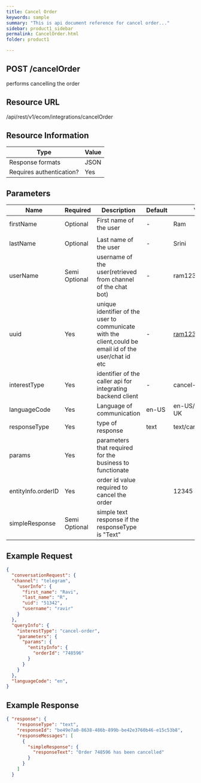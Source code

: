 ```yaml
---
title: Cancel Order
keywords: sample
summary: "This is api document reference for cancel order..."
sidebar: product1_sidebar
permalink: CancelOrder.html
folder: product1

---
```





## POST /cancelOrder

performs cancelling the order

## Resource URL

/api/rest/v1/ecom/integrations/cancelOrder

## Resource Information

| Type                     | Value |
| ------------------------ | ----- |
| Response formats         | JSON  |
| Requires authentication? | Yes   |

## Parameters

| Name               | Required      | Description                                                  | Default | Value             |
| ------------------ | ------------- | ------------------------------------------------------------ | ------- | ----------------- |
| firstName          | Optional      | First name of the user                                       | -       | Ram               |
|                    |               |                                                              |         |                   |
| lastName           | Optional      | Last name of the user                                        | -       | Srini             |
| userName           | Semi Optional | username of the user(retrieved from channel of the chat bot) | -       | ram123            |
| uuid               | Yes           | unique identifier of the user to communicate with the client,could be email id of the user/chat id etc | -       | ram123@gmail.com  |
| interestType       | Yes           | identifier of the caller api for integrating backend client  | -       | cancel-order      |
| languageCode       | Yes           | Language of communication                                    | en-US   | en-US/en-AU/en-UK |
| responseType       | Yes           | type of response                                             | text    | text/card/media   |
| params             | Yes           | parameters that required for the business to functionate     |         |                   |
| entityInfo.orderID | Yes           | order id value required to cancel the order                  |         | 12345             |
| simpleResponse     | Semi Optional | simple text response if the responseType is "Text"           |         |                   |



## Example Request



``````json
{
  "conversationRequest": {
  "channel": "telegram",
    "userInfo": {
      "first_name": "Ravi",
      "last_name": "R",
      "uid": "51342",
      "username": "ravir"
    }
  },
  "queryInfo": {
    "interestType": "cancel-order",
    "parameters": {
      "params": {
        "entityInfo": {
          "orderId": "748596"
        }
      }
    }
  },
  "languageCode": "en",
}
``````

## Example Response

``````json
{ "response": {
    "responseType": "text",
    "responseId": "be49e7a0-8638-486b-899b-be42e3760b46-e15c53b8",
    "responseMessages": [
      {
        "simpleResponse": {
          "responseText": "Order 748596 has been cancelled"
        }
      }
    ]
  }
``````